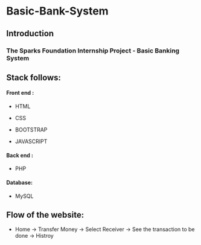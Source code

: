 # Basic-Bank-System

## Introduction

### The Sparks Foundation Internship Project - Basic Banking System
## Stack follows:

#### Front end :
+ HTML
- CSS
* BOOTSTRAP
+ JAVASCRIPT
#### Back end :
+ PHP
#### Database:
+ MySQL

## Flow of the website:
+ Home ->  Transfer Money -> Select Receiver -> See the transaction to be done -> Histroy
